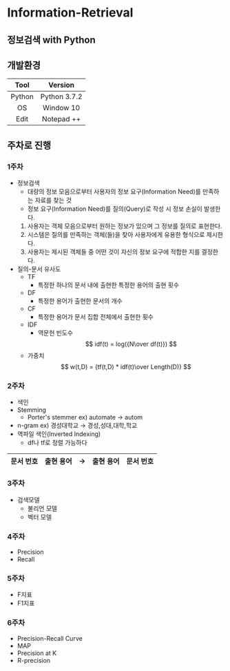 # Information-Retrieval

## 정보검색 with Python

## 개발환경
|Tool|Version|
|:---:|:---:|
|Python|Python 3.7.2|
|OS|Window 10|
|Edit|Notepad ++|

## 주차로 진행

### 1주차
- 정보검색
  - 대량의 정보 모음으로부터 사용자의 정보 요구(Information Need)를 만족하는 자료를 찾는 것
  - 정보 요구(Information Need)를 질의(Query)로 작성 시 정보 손실이 발생한다.
  1. 사용자는 객체 모음으로부터 원하는 정보가 있으며 그 정보를 질의로 표현한다.
  2. 시스템은 질의를 만족하는 객체(들)을 찾아 사용자에게 유용한 형식으로 제시한다.
  3. 사용자는 제시된 객체들 중 어떤 것이 자신의 정보 요구에 적합한 지를 결정한다.
- 질의-문서 유사도
  - TF
    - 특정한 하나의 문서 내에 출현한 특정한 용어의 출현 횟수
  - DF
    - 특정한 용어가 출현한 문서의 개수
  - CF
    - 특정한 용어가 문서 집합 전체에서 출현한 횟수
  - IDF
    - 역문헌 빈도수
    $$ idf(t) = log({N\over df(t)}) $$
  - 가중치
    $$ w(t,D) = {tf(t,D) * idf(t)\over Length(D)} $$
### 2주차
- 색인
- Stemming
  - Porter's stemmer
    ex) automate → autom
- n-gram
  ex) 경성대학교 → 경성,성대,대학,학교
- 역파일 색인(Inverted Indexing)
  - df나 tf로 정렬 가능하다

|문서 번호|출현 용어|→|출현 용어|문서 번호|
|:---:|:---:|:---:|:---:|:---:|

### 3주차
- 검색모델
  - 불리언 모델
  - 벡터 모델

### 4주차
- Precision
- Recall

### 5주차
- F지표
- F1지표

### 6주차
- Precision-Recall Curve
- MAP
- Precision at K
- R-precision
